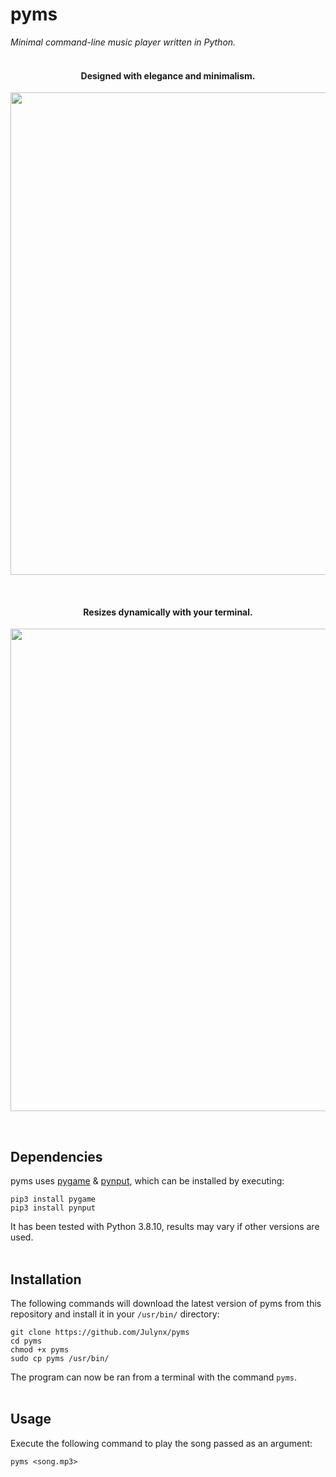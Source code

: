 # pyms
*Minimal command-line music player written in Python.*
<br><br>

<h4 align="center">Designed with elegance and minimalism.</h4>
<p align="center">  
  <img width="772" src="https://i.imgur.com/IdqmRCL.png">
</p>
<br>

<h4 align="center">Resizes dynamically with your terminal.</h4>
<p align="center">  
  <img width="772" src="https://s10.gifyu.com/images/Resizing.gif">
</p>
<br>

## Dependencies
pyms uses [pygame](https://pypi.org/project/pygame/) & [pynput](https://pypi.org/project/pynput/), which can be installed by executing:
```
pip3 install pygame
pip3 install pynput
```
It has been tested with Python 3.8.10, results may vary if other versions are used.
<br><br>

## Installation
The following commands will download the latest version of pyms from this repository 
and install it in your `/usr/bin/` directory:
```
git clone https://github.com/Julynx/pyms
cd pyms
chmod +x pyms
sudo cp pyms /usr/bin/
```
The program can now be ran from a terminal with the command `pyms`.
<br><br>

## Usage
Execute the following command to play the song passed as an argument:
```
pyms <song.mp3>
```
